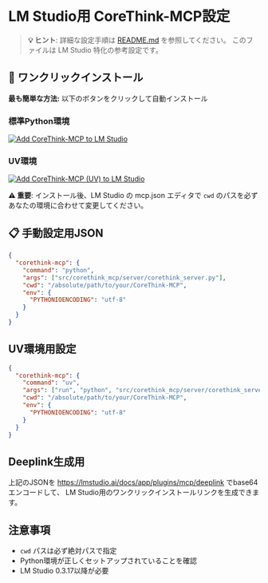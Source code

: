 # LM Studio用 CoreThink-MCP設定

> **💡 ヒント**: 詳細な設定手順は [README.md](README.md#-アプリケーション設定) を参照してください。
> このファイルは LM Studio 特化の参考設定です。

## 🚀 ワンクリックインストール

**最も簡単な方法:** 以下のボタンをクリックして自動インストール

### 標準Python環境

[![Add CoreThink-MCP to LM Studio](https://files.lmstudio.ai/deeplink/mcp-install-light.svg)](lmstudio://add_mcp?name=corethink-mcp&config=eyJjb3JldGhpbmstbWNwIjogeyJjb21tYW5kIjogInB5dGhvbiIsICJhcmdzIjogWyJzcmMvY29yZXRoaW5rX21jcC9zZXJ2ZXIvY29yZXRoaW5rX3NlcnZlci5weSJdLCAiY3dkIjogIi9hYnNvbHV0ZS9wYXRoL3RvL3lvdXIvQ29yZVRoaW5rLU1DUCJ9fQ==)

### UV環境

[![Add CoreThink-MCP (UV) to LM Studio](https://files.lmstudio.ai/deeplink/mcp-install-light.svg)](lmstudio://add_mcp?name=corethink-mcp-uv&config=eyJjb3JldGhpbmstbWNwIjogeyJjb21tYW5kIjogInV2IiwgImFyZ3MiOiBbInJ1biIsICJweXRob24iLCAic3JjL2NvcmV0aGlua19tY3Avc2VydmVyL2NvcmV0aGlua19zZXJ2ZXIucHkiXSwgImN3ZCI6ICIvYWJzb2x1dGUvcGF0aC90by95b3VyL0NvcmVUaGluay1NQ1AifX0=)

**⚠️ 重要**: インストール後、LM Studio の mcp.json エディタで `cwd` のパスを必ずあなたの環境に合わせて変更してください。

## 📋 手動設定用JSON

```json
{
  "corethink-mcp": {
    "command": "python",
    "args": ["src/corethink_mcp/server/corethink_server.py"],
    "cwd": "/absolute/path/to/your/CoreThink-MCP",
    "env": {
      "PYTHONIOENCODING": "utf-8"
    }
  }
}
```

## UV環境用設定

```json
{
  "corethink-mcp": {
    "command": "uv", 
    "args": ["run", "python", "src/corethink_mcp/server/corethink_server.py"],
    "cwd": "/absolute/path/to/your/CoreThink-MCP",
    "env": {
      "PYTHONIOENCODING": "utf-8"
    }
  }
}
```

## Deeplink生成用

上記のJSONを https://lmstudio.ai/docs/app/plugins/mcp/deeplink でbase64エンコードして、
LM Studio用のワンクリックインストールリンクを生成できます。

## 注意事項

- `cwd` パスは必ず絶対パスで指定
- Python環境が正しくセットアップされていることを確認
- LM Studio 0.3.17以降が必要
